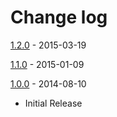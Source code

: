 Change log
==========

[1.2.0] - 2015-03-19

[1.1.0] - 2015-01-09

[1.0.0] - 2014-08-10
- Initial Release

[1.2.0]: https://github.com/nbobtc/bitcoind-php/compare/1.1.0...1.2.0
[1.1.0]: https://github.com/nbobtc/bitcoind-php/compare/1.0.0...1.1.0
[1.0.0]: https://github.com/nbobtc/bitcoind-php/compare/af186332e96126cdce580d1c173e46e7b76fa455...1.0.0
